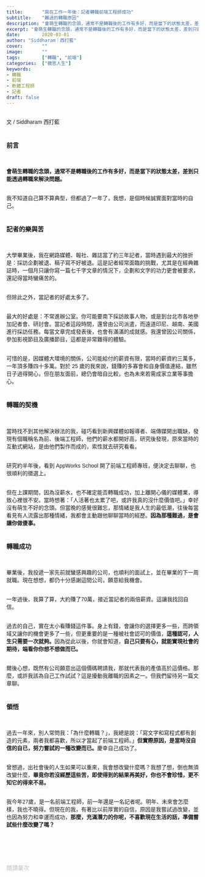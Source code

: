 ```yaml
---
title:       "寫在工作一年後：記者轉職前端工程師成功"
subtitle:    "難過的轉職原因"
description: "會萌生轉職的念頭，通常不是轉職後的工作有多好，而是當下的狀態太差，差到只能透過轉職來解決問題。"
excerpt: "會萌生轉職的念頭，通常不是轉職後的工作有多好，而是當下的狀態太差，差到只能透過轉職來解決問題。"
date:        2020-03-01
author: "Siddharam｜西打藍"
cover:       ""
image:       ""
tags:        ["轉職", "前端"]
categories:  ["鏡思人生"]
keywords:
- 轉職
- 前端
- 軟體工程師
- 記者
draft: false
---
```


<article style="font-family: 'Noto Sans TC', '微軟正黑體', sans-serif; font-weight: 300;">

<br>文 / Siddharam 西打藍<br><br>

<h3 class="article-h1-color">前言</h3><br>


<b>會萌生轉職的念頭，通常不是轉職後的工作有多好，而是當下的狀態太差，差到只能透過轉職來解決問題。</b><br><br>

我不知道自己算不算典型，但都過了一年了，我想，是個時候誠實面對當時的自己。<br><br>

<h3 class="article-h1-color">記者的樂與苦</h3><br>

大學畢業後，我在網路媒體、報社、雜誌當了約三年記者，當時遇到最大的挫折是：採訪企劃被退、稿子寫不好被退。這是記者經常面臨的挑戰，尤其是在經典雜誌時，一個月只讓你寫一篇七千字文章的情況下，企劃和文字的功力更會被要求，還記得當時蠻痛苦的。<br><br>

但除此之外，當記者的好處太多了。<br><br>

最大的好處是：不常進辦公室。你可能要南下採訪故事人物，或是到台北市各地參加記者會、研討會。當記者這段時間，還曾由公司派遣，而遠道印尼、越南、美國進行採訪任務。每當文章完成發表後，也會有滿滿的成就感。我還曾因公司關係，參加影視節目及廣播節目，這都是非常難得的體驗。<br><br>

可惜的是，因媒體大環境的關係，公司能給付的薪資有限，當時的薪資約三萬多，一年頂多賺四十多萬。對於 25 歲的我來說，錢賺的多寡會和自身價值連結，雖然日子過得開心，但在朋友面前，總仍會暗自比較，也為未來若需成家立業等事擔心。<br><br>

<h3 class="article-h1-color">轉職的契機</h3><br>

當時找不到其他解決辦法的我，碰巧看到新興媒體如報導者、端傳媒開出職缺，發現有個職稱名為前、後端工程師，他們的薪水都開好高，研究後發現，原來當時的互動式網站，是由他們製作而成的，索性就去研究看看。<br><br>

研究約半年後，看到 AppWorks School 開了前端工程師專班，便決定去聊聊，也很順利的徵選上。<br><br>

但在上課期間，因為沒薪水，也不確定能否轉職成功，加上離開心儀的媒體業，導致心裡很不安。當時想著：「人活著也太累了吧，或許我真的沒什麼價值吧。」幸好沒有萌生不好的念頭。但當晚的感覺很難忘，那情緒是我人生的最低潮，往後每當看見有人流露出那種情緒，我都會主動跟他聊聊當時的經歷。<b>因為那種難過，是會讓你做傻事。</b><br><br>


<h3 class="article-h1-color">轉職成功</h3><br>

畢業後，我投遞一家先前就蠻感興趣的公司，也順利的面試上，並在畢業的下一周就職。現在想想，都仍十分感謝這間公司，願意給我機會。<br><br>

一年過後，我算了算，大約賺了70萬，接近當記者的兩倍薪資。這讓我找回自信。<br><br>

過去的自己，實在太小看賺錢這件事。身上有錢，會讓你的選擇更多一些，而跨領域又讓你的機會更多了一些，但更重要的是一種被社會認可的價值，<b>這種認可，人生只需要一次就夠。</b>因為從此以後，你就會知道，<b>自己只要有心，就能實現社會的期待，端看你你想不想做而已。</b><br><br>

爾後心想，既然有公司願意出這個價碼聘請我，那就代表我的產值高於這價格。那麼，或許我該為自己工作試試？這是擾動我離職的因素之一。但我們留待另一篇文章聊。<br><br>


<h3 class="article-h1-color">領悟</h3><br>

過去一年來，別人常問我：「為什麼轉職？」，我總是說：「寫文字和寫程式都有創造的元素，兩者我都喜歡，所以才當起了前端工程師。」<b>但實際原因，是當時沒自信的自已，努力嘗試的一種改變而已。</b>慶幸自己成功了。<br><br>

曾想過，出社會後的人生如果可以重來，我會想改變什麼嗎？我想了想，倒也無須改變什麼，<b>畢竟你若沒經歷這些苦，即使得到的結果再美好，你也不會珍惜，更不知它的得來不易。</b><br><br>

我今年27歲，是一名前端工程師，前一年還是一名記者呢。明年、未來會怎麼樣，我也不曉得。但現在的我，有著比以前厚實的自信，原因是我嘗試過改變，並也因為努力和幸運而成功，<b>那麼，充滿潛力的你呢，不喜歡現在生活的話，準備嘗試些什麼改變了嗎？</b><br><br>



<br><br><br>

</article>

<div style="color: #bfbfbf; font-size: 15px;" id="busuanzi_container_page_pv">
  閱讀量<span id="busuanzi_value_page_pv"></span>次
</div>

<script src="../../js/post.js"></script>



